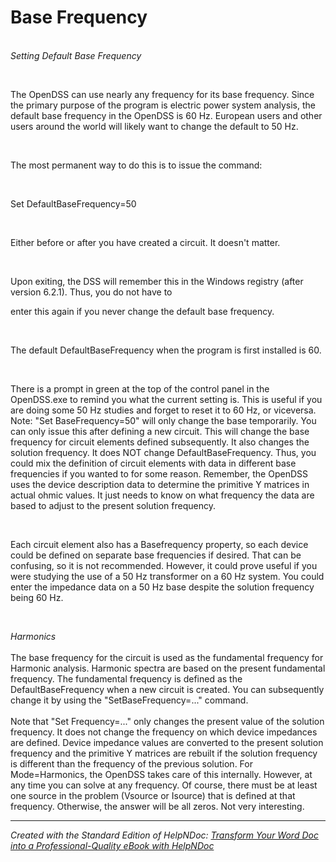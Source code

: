 # Base Frequency 

\
*Setting Default Base Frequency*

&nbsp;

The OpenDSS can use nearly any frequency for its base frequency. Since the primary purpose of the program is electric power system analysis, the default base frequency in the OpenDSS is 60 Hz. European users and other users around the world will likely want to change the default to 50 Hz.

&nbsp;

The most permanent way to do this is to issue the command:

&nbsp;

Set DefaultBaseFrequency=50

&nbsp;

Either before or after you have created a circuit. It doesn't matter.

&nbsp;

Upon exiting, the DSS will remember this in the Windows registry (after version 6.2.1). Thus, you do not have to

enter this again if you never change the default base frequency.

&nbsp;

The default DefaultBaseFrequency when the program is first installed is 60.

&nbsp;

There is a prompt in green at the top of the control panel in the OpenDSS.exe to remind you what the current setting is. This is useful if you are doing some 50 Hz studies and forget to reset it to 60 Hz, or viceversa. Note: "Set BaseFrequency=50" will only change the base temporarily. You can only issue this after defining a new circuit. This will change the base frequency for circuit elements defined subsequently. It also changes the solution frequency. It does NOT change DefaultBaseFrequency. Thus, you could mix the definition of circuit elements with data in different base frequencies if you wanted to for some reason. Remember, the OpenDSS uses the device description data to determine the primitive Y matrices in actual ohmic values. It just needs to know on what frequency the data are based to adjust to the present solution frequency.

&nbsp;

Each circuit element also has a Basefrequency property, so each device could be defined on separate base frequencies if desired. That can be confusing, so it is not recommended. However, it could prove useful if you were studying the use of a 50 Hz transformer on a 60 Hz system. You could enter the impedance data on a 50 Hz base despite the solution frequency being 60 Hz.

&nbsp;

*Harmonics*\
\
The base frequency for the circuit is used as the fundamental frequency for Harmonic analysis. Harmonic spectra are based on the present fundamental frequency. The fundamental frequency is defined as the DefaultBaseFrequency when a new circuit is created. You can subsequently change it by using the "SetBaseFrequency=..." command.\
\
Note that "Set Frequency=..." only changes the present value of the solution frequency. It does not change the frequency on which device impedances are defined. Device impedance values are converted to the present solution frequency and the primitive Y matrices are rebuilt if the solution frequency is different than the frequency of the previous solution. For Mode=Harmonics, the OpenDSS takes care of this internally. However, at any time you can solve at any frequency. Of course, there must be at least one source in the problem (Vsource or Isource) that is defined at that frequency. Otherwise, the answer will be all zeros. Not very interesting.

***
_Created with the Standard Edition of HelpNDoc: [Transform Your Word Doc into a Professional-Quality eBook with HelpNDoc](<https://www.helpndoc.com/step-by-step-guides/how-to-convert-a-word-docx-file-to-an-epub-or-kindle-ebook/>)_
